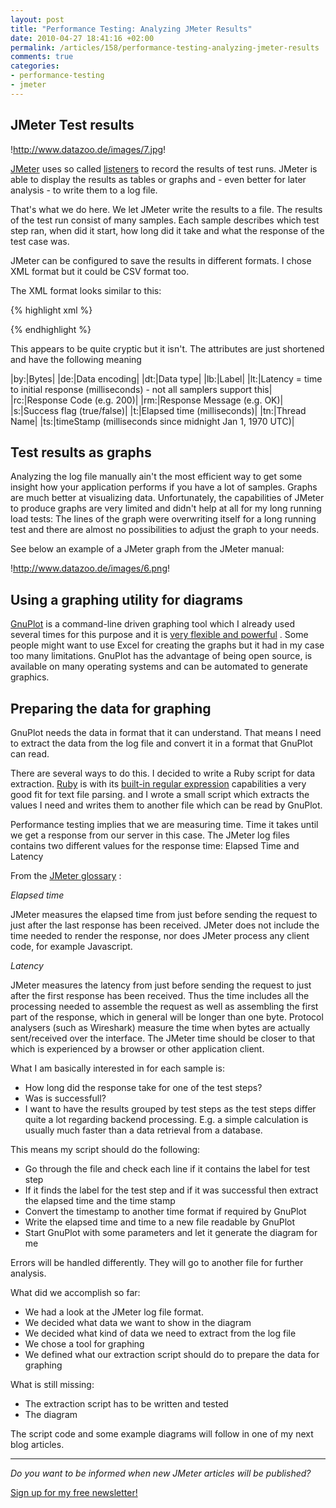 ```yaml
--- 
layout: post
title: "Performance Testing: Analyzing JMeter Results"
date: 2010-04-27 18:41:16 +02:00
permalink: /articles/158/performance-testing-analyzing-jmeter-results
comments: true
categories: 
- performance-testing
- jmeter
---
```

## JMeter Test results

!http://www.datazoo.de/images/7.jpg!

[JMeter](http://jakarta.apache.org/jmeter/) uses so called [listeners](http://jakarta.apache.org/jmeter/usermanual/listeners.html) to record the results of test runs. JMeter is able to display the results as tables or graphs and - even better for later analysis - to write them to a log file. 

That's what we do here. We let JMeter write the results to a file. The results of the test run consist of many samples. Each sample describes which test step ran, when did it start, how long did it take and what the response of the test case was. 

JMeter can be configured to save the results in different formats. I chose XML format but it could be CSV format too. 

The XML format looks similar to this: 

{% highlight xml %}
<?xml version="1.0" encoding="UTF-8"?>
<testResults version="1.2">
<httpSample t="1392" lt="351" ts="1144371014619" s="true" 
     lb="Log on" rc="200" rm="OK" 
     tn="Listen 1-1" dt="text" de="iso-8859-1" by="12407"/>
{% endhighlight %}

This appears to be quite cryptic but it isn't. The attributes are just shortened and have the following meaning

|by:|Bytes|
|de:|Data encoding|
|dt:|Data type|
|lb:|Label|
|lt:|Latency = time to initial response (milliseconds) - not all samplers support this|
|rc:|Response Code (e.g. 200)|
|rm:|Response Message (e.g. OK)|
|s:|Success flag (true/false)|
|t:|Elapsed time (milliseconds)|
|tn:|Thread Name|
|ts:|timeStamp (milliseconds since midnight Jan 1, 1970 UTC)|

## Test results as graphs

Analyzing the log file manually ain't the most efficient way to get some insight how your application performs if you have a lot of samples. Graphs are much better at visualizing data. Unfortunately, the capabilities of JMeter to produce graphs are very limited and didn't help at all for my long running load tests: The lines of the graph were overwriting itself for a long running test and there are almost no possibilities to adjust the graph to your needs.

See below an example of a JMeter graph from the JMeter manual:

!http://www.datazoo.de/images/6.png!

## Using a graphing utility for diagrams 

[GnuPlot](http://www.gnuplot.info/) is a command-line driven graphing tool which I already used several times for this purpose and it is [very flexible and powerful](http://gnuplot.sourceforge.net/demo_4.4/) . Some people might want to use Excel for creating the graphs but it had in my case too many limitations. GnuPlot has the advantage of being open source, is available on many operating systems and can be automated to generate graphics.

## Preparing the data for graphing

GnuPlot needs the data in format that it can understand. That means I need to extract the data from the log file and convert it in a format that GnuPlot can read. 

There are several ways to do this. I decided to write a Ruby script for data extraction. [Ruby](http://www.ruby-lang.org/en/) is with its [built-in regular expression](http://www.regular-expressions.info/ruby.html) capabilities a very good fit for text file parsing. and I wrote a small script which extracts the values I need and writes them to another file which can be read by GnuPlot.

Performance testing implies that we are measuring time. Time it takes until we get a response from our server in this case. The JMeter log files contains two different values for the response time: Elapsed Time and Latency

From the [JMeter glossary](http://jakarta.apache.org/jmeter/usermanual/glossary.html) :

*Elapsed time*
 
JMeter measures the elapsed time from just before sending the request to just after the last response has been received. JMeter does not include the time needed to render the response, nor does JMeter process any client code, for example Javascript.

*Latency*

JMeter measures the latency from just before sending the request to just after the first response has been received. Thus the time includes all the processing needed to assemble the request as well as assembling the first part of the response, which in general will be longer than one byte. Protocol analysers (such as Wireshark) measure the time when bytes are actually sent/received over the interface. The JMeter time should be closer to that which is experienced by a browser or other application client.

What I am basically interested in for each sample is: 

* How long did the response take for one of the test steps?
* Was is successfull?
* I want to have the results grouped by test steps as the test steps differ quite a lot regarding backend processing. E.g. a simple calculation is usually much faster than a data retrieval from a database. 

This means my script should do the following:

* Go through the file and check each line if it contains the label for test step
* If it finds the label for the test step and if it was successful then extract the elapsed time and the time stamp
* Convert the timestamp to another time format if required by GnuPlot
* Write the elapsed time and time to a new file readable by GnuPlot
* Start GnuPlot with some parameters and let it generate the diagram for me

Errors will be handled differently. They will go to another file for further analysis.

What did we accomplish so far:

* We had a look at the JMeter log file format.
* We decided what data we want to show in the diagram
* We decided what kind of data we need to extract from the log file
* We chose a tool for graphing
* We defined what our extraction script should do to prepare the data for graphing

What is still missing:

* The extraction script has to be written and tested
* The diagram

The script code and some example diagrams will follow in one of my next blog articles.


---

*Do you want to be informed when new JMeter articles will be published?*

<a markdown="0" href="http://eepurl.com/dbZp-/" class="btn">Sign up for my free newsletter!</a>













